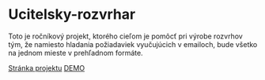 # Ucitelsky-rozvrhar
Toto je ročníkový projekt, ktorého cieľom je pomôcť pri výrobe rozvrhov tým,
že namiesto hladania požiadaviek vyučujúcich v emailoch,
bude všetko na jednom mieste v prehľadnom formáte.

[Stránka projektu](http://davinci.fmph.uniba.sk/~mrozek3/rocnikovyProjekt.html)
[DEMO](https://miroslavmrozek7.000webhostapp.com/)

